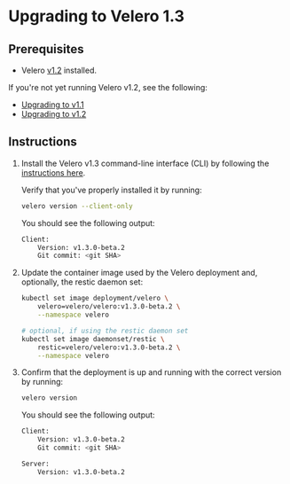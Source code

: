 # Upgrading to Velero 1.3

## Prerequisites

- Velero [v1.2][3] installed.

If you're not yet running Velero v1.2, see the following:

- [Upgrading to v1.1][1]
- [Upgrading to v1.2][2]

## Instructions

1. Install the Velero v1.3 command-line interface (CLI) by following the [instructions here][0].

    Verify that you've properly installed it by running:

    ```bash
    velero version --client-only
    ```

    You should see the following output:

    ```bash
    Client:
        Version: v1.3.0-beta.2
        Git commit: <git SHA>
    ```

1. Update the container image used by the Velero deployment and, optionally, the restic daemon set:

    ```bash
    kubectl set image deployment/velero \
        velero=velero/velero:v1.3.0-beta.2 \
        --namespace velero

    # optional, if using the restic daemon set
    kubectl set image daemonset/restic \
        restic=velero/velero:v1.3.0-beta.2 \
        --namespace velero
    ```

1. Confirm that the deployment is up and running with the correct version by running:

    ```bash
    velero version
    ```

    You should see the following output:

    ```bash
    Client:
        Version: v1.3.0-beta.2
        Git commit: <git SHA>

    Server:
        Version: v1.3.0-beta.2
    ```

[0]: basic-install.md#install-the-cli
[1]: https://velero.io/docs/v1.1.0/upgrade-to-1.1/
[2]: https://velero.io/docs/v1.2.0/upgrade-to-1.2/
[3]: https://github.com/vmware-tanzu/velero/releases/tag/v1.2.0
